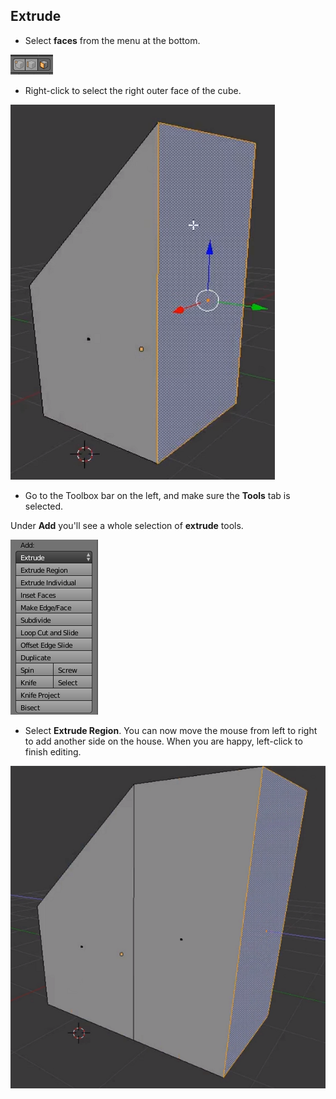 ## Extrude

+ Select **faces** from the menu at the bottom.

![Face tool](images/blender-face-tool.png)

+ Right-click to select the right outer face of the cube.

![Select the right face](images/blender-select-right-face.png)

+ Go to the Toolbox bar on the left, and make sure the **Tools** tab is selected.

Under **Add** you'll see a whole selection of **extrude** tools.

![Extrude tools](images/blender-extrude-tool.png)

+ Select **Extrude Region**. You can now move the mouse from left to right to add another side on the house. When you are happy, left-click to finish editing.

![Extrude tools](images/blender-drag-right-face.png)
